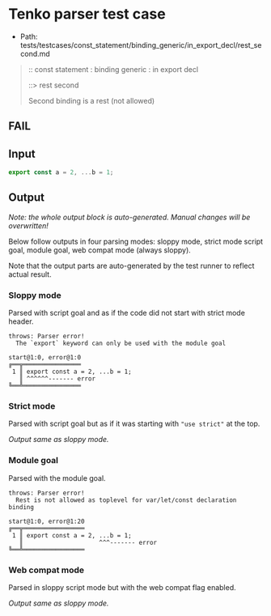 # Tenko parser test case

- Path: tests/testcases/const_statement/binding_generic/in_export_decl/rest_second.md

> :: const statement : binding generic : in export decl
>
> ::> rest second
>
> Second binding is a rest (not allowed)
>
> 

## FAIL

## Input

`````js
export const a = 2, ...b = 1;
`````

## Output

_Note: the whole output block is auto-generated. Manual changes will be overwritten!_

Below follow outputs in four parsing modes: sloppy mode, strict mode script goal, module goal, web compat mode (always sloppy).

Note that the output parts are auto-generated by the test runner to reflect actual result.

### Sloppy mode

Parsed with script goal and as if the code did not start with strict mode header.

`````
throws: Parser error!
  The `export` keyword can only be used with the module goal

start@1:0, error@1:0
╔══╦════════════════
 1 ║ export const a = 2, ...b = 1;
   ║ ^^^^^^------- error
╚══╩════════════════

`````

### Strict mode

Parsed with script goal but as if it was starting with `"use strict"` at the top.

_Output same as sloppy mode._

### Module goal

Parsed with the module goal.

`````
throws: Parser error!
  Rest is not allowed as toplevel for var/let/const declaration binding

start@1:0, error@1:20
╔══╦═════════════════
 1 ║ export const a = 2, ...b = 1;
   ║                     ^^^------- error
╚══╩═════════════════

`````


### Web compat mode

Parsed in sloppy script mode but with the web compat flag enabled.

_Output same as sloppy mode._

